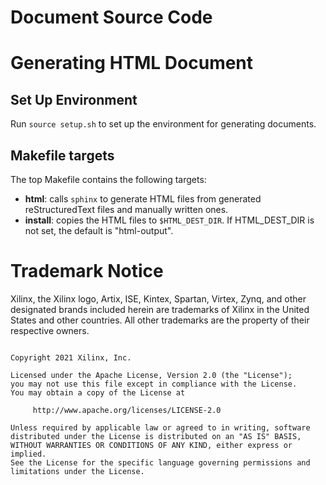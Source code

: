 Document Source Code
=========================

# Generating HTML Document
## Set Up Environment
Run `source setup.sh` to set up the environment for generating documents.

## Makefile targets

The top Makefile contains the following targets: 

+ **html**: calls `sphinx` to generate HTML files from generated reStructuredText files and manually written ones.
+ **install**: copies the HTML files to `$HTML_DEST_DIR`. If HTML_DEST_DIR is not set, the default is "html-output".

# Trademark Notice

Xilinx, the Xilinx logo, Artix, ISE, Kintex, Spartan, Virtex, Zynq, and other designated brands included herein
are trademarks of Xilinx in the United States and other countries.
All other trademarks are the property of their respective owners.

```

Copyright 2021 Xilinx, Inc.

Licensed under the Apache License, Version 2.0 (the "License");
you may not use this file except in compliance with the License.
You may obtain a copy of the License at

     http://www.apache.org/licenses/LICENSE-2.0

Unless required by applicable law or agreed to in writing, software
distributed under the License is distributed on an "AS IS" BASIS,
WITHOUT WARRANTIES OR CONDITIONS OF ANY KIND, either express or implied.
See the License for the specific language governing permissions and
limitations under the License.

```
